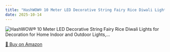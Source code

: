 ```yaml
---
title: "HashWOW® 10 Meter LED Decorative String Fairy Rice Diwali Lights for Decoration for Home Indoor and Outdoor Lights,…"
date: 2025-10-14
---
```


<img src="" alt="HashWOW® 10 Meter LED Decorative String Fairy Rice Diwali Lights for Decoration for Home Indoor and Outdoor Lights,…" style="max-width:100%;"/>

[🛒 Buy on Amazon](?tag=dineshtechblo-21)